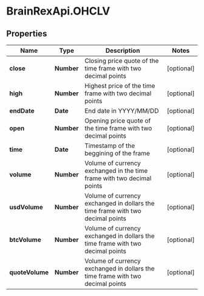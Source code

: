 # BrainRexApi.OHCLV

## Properties
Name | Type | Description | Notes
------------ | ------------- | ------------- | -------------
**close** | **Number** | Closing price quote of the time frame with two decimal points | [optional] 
**high** | **Number** | Highest price of the time frame with two decimal points | [optional] 
**endDate** | **Date** | End date in YYYY/MM/DD | [optional] 
**open** | **Number** | Opening price quote of the time frame with two decimal points | [optional] 
**time** | **Date** | Timestamp of the beggining of the frame | [optional] 
**volume** | **Number** | Volume of currency exchanged in the time frame with two decimal points | [optional] 
**usdVolume** | **Number** | Volume of currency exchanged in dollars the time frame with two decimal points | [optional] 
**btcVolume** | **Number** | Volume of currency exchanged in dollars the time frame with two decimal points | [optional] 
**quoteVolume** | **Number** | Volume of currency exchanged in dollars the time frame with two decimal points | [optional] 
